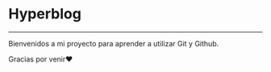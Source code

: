 # Hyperblog

------------


Bienvenidos a mi proyecto para aprender a utilizar Git y Github.

Gracias por venir&hearts;
